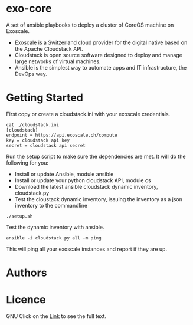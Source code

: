 exo-core
=======

A set of ansible playbooks to deploy a cluster of CoreOS machine on Exoscale.

- Exoscale is a Switzerland cloud provider for the digital native based on the Apache Cloudstack API.
- Cloudstack is open source software designed to deploy and manage large networks of virtual machines.
- Ansible is the simplest way to automate apps and IT infrastructure, the DevOps way.


Getting Started
=======

First copy or create a cloudstack.ini with your exoscale credentials.

```
cat ./cloudstack.ini
[cloudstack]
endpoint = https://api.exoscale.ch/compute
key = cloudstack api key
secret = cloudstack api secret
```

Run the setup script to make sure the dependencies are met.
It will do the following for you:
- Install or update Ansible, module ansible
- Install or update your python cloudstack API, module cs
- Download the latest ansible cloudstack dynamic inventory, cloudstack.py
- Test the cloustack dynamic inventory, issuing the inventory as a json inventory to the commandline

```./setup.sh```

Test the dynamic inventory with ansible.

```ansible -i cloudstack.py all -m ping```

This will ping all your exoscale instances and report if they are up.




Authors
=======


Licence
=======
GNU
Click on the [Link](COPYING) to see the full text.
